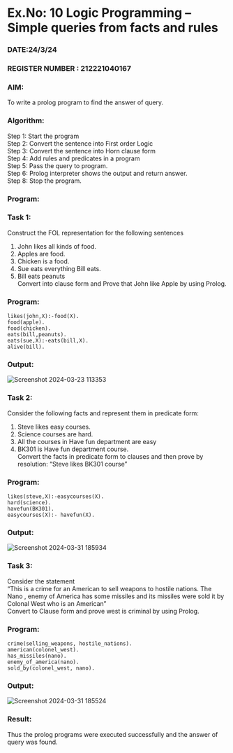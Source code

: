 # Ex.No: 10  Logic Programming –  Simple queries from facts and rules
### DATE:24/3/24                                                                        
### REGISTER NUMBER : 212221040167
### AIM: 
To write a prolog program to find the answer of query. 

###  Algorithm:
 Step 1: Start the program <br> 
 Step 2: Convert the sentence into First order Logic  <br> 
 Step 3:  Convert the sentence into Horn clause form  <br> 
 Step 4: Add rules and predicates in a program   <br> 
 Step 5:  Pass the query to program. <br> 
 Step 6: Prolog interpreter shows the output and return answer. <br> 
 Step 8:  Stop the program.
 
### Program:
### Task 1:
Construct the FOL representation for the following sentences <br> 
1.	John likes all kinds of food.  <br> 
2.	Apples are food.  <br> 
3.	Chicken is a food.  <br> 
4.	Sue eats everything Bill eats. <br> 
5.	 Bill eats peanuts  <br> 
   Convert into clause form and Prove that John like Apple by using Prolog. <br>

### Program:
```
likes(john,X):-food(X).
food(apple).
food(chicken).
eats(bill,peanuts).
eats(sue,X):-eats(bill,X).
alive(bill).
```

### Output:

![Screenshot 2024-03-23 113353](https://github.com/keerthysesha/AI_Lab_2023-24/assets/125575936/fa75e9ce-69cf-4e14-bacb-a3387324c480)

### Task 2:
Consider the following facts and represent them in predicate form: <br>              
1.	Steve likes easy courses. <br> 
2.	Science courses are hard. <br> 
3. All the courses in Have fun department are easy <br> 
4. BK301 is Have fun department course.<br> 
Convert the facts in predicate form to clauses and then prove by resolution: “Steve likes BK301 course”<br> 

### Program:
```
likes(steve,X):-easycourses(X). 
hard(science). 
havefun(BK301). 
easycourses(X):- havefun(X). 
```

### Output:

![Screenshot 2024-03-31 185934](https://github.com/keerthysesha/AI_Lab_2023-24/assets/125575936/fabf4af8-9991-415e-b287-2934b3ba916b)

### Task 3:
Consider the statement <br> 
“This is a crime for an American to sell weapons to hostile nations. The Nano , enemy of America has some missiles and its missiles were sold it by Colonal West who is an American” <br> 
Convert to Clause form and prove west is criminal by using Prolog.<br> 

### Program:

```
crime(selling_weapons, hostile_nations).
american(colonel_west).
has_missiles(nano).
enemy_of_america(nano).
sold_by(colonel_west, nano).
```

### Output:

![Screenshot 2024-03-31 185524](https://github.com/keerthysesha/AI_Lab_2023-24/assets/125575936/93a129d0-ff40-4488-ac77-a754bc80491b)

### Result:
Thus the prolog programs were executed successfully and the answer of query was found.

